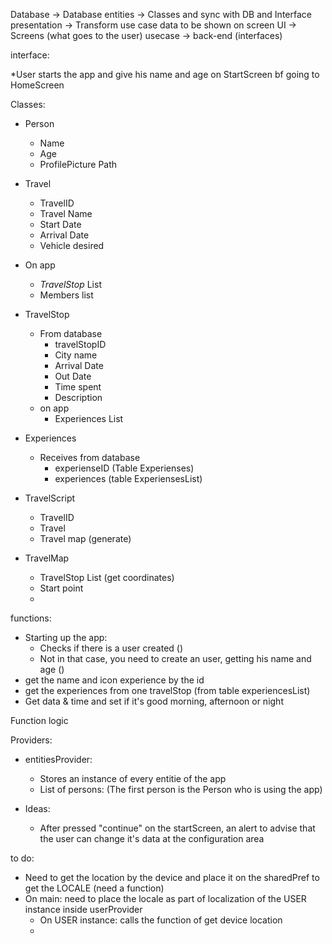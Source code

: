 Database -> Database
entities -> Classes and sync with DB and Interface
presentation -> Transform use case data to be shown on screen
UI -> Screens (what goes to the user)
usecase -> back-end (interfaces) 


interface:

*User starts the app and give his name and age on StartScreen bf going to HomeScreen 

Classes:

- Person
  - Name
  - Age
  - ProfilePicture Path

- Travel
  - TravelID
  - Travel Name
  - Start Date
  - Arrival Date
  - Vehicle desired

- On app
  - *TravelStop* List
  - Members list

- TravelStop
  - From database
    - travelStopID
    - City name
    - Arrival Date
    - Out Date
    - Time spent
    - Description 
  - on app
    - Experiences List

- Experiences
  - Receives from database
    - experienseID (Table Experienses)
    - experiences (table ExperiensesList)

- TravelScript
    - TravelID
    - Travel
    - Travel map (generate)


- TravelMap
  - TravelStop List (get coordinates)
  - Start point
  - 



functions:
  - Starting up the app:
    - Checks if there is a user created ()
    - Not in that case, you need to create an user, getting his name and age ()
  - get the name and icon experience by the id
  - get the experiences from one travelStop (from table experiencesList)
  - Get data & time and set if it's good morning, afternoon or night


Function logic

Providers:


- entitiesProvider:
  - Stores an instance of every entitie of the app
  - List of persons: (The first person is the Person who is using the app)



- Ideas:
  - After pressed "continue" on the startScreen, an alert to advise that the user can change it's data at the configuration area

to do:
- Need to get the location by the device and place it on the sharedPref to get the LOCALE (need a function)
- On main: need to place the locale as part of localization of the USER instance inside userProvider
  - On USER instance: calls the function of get device location
  - 